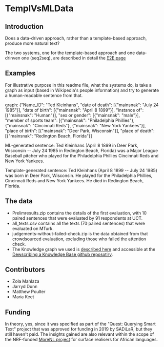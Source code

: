 # TemplVsMLData

## Introduction

Does a data-driven approach, rather than a template-based approach, produce more natural text? 

The two systems, one for the template-based approach and one data-drinven one (seq2seq), are described in detail the <a href="https://projects.cs.uct.ac.za/honsproj/cgi-bin/view/2019/dunn_poulter.zip/">E2E page</a> 

## Examples

For illustrative purpose in this readme file, what the systems do, is take a graph as input (based in Wikipedia's people information) and try to generate a human-readable sentence from that. 

graph:
{"Name_ID": "Ted Kleinhans", 
"date of death":  [{"mainsnak": "July 24 1985"}], 
"date of birth": [{"mainsnak": "April 8 1899"}], 
"instance of": [{"mainsnak": "Human"}], 
"sex or gender": [{"mainsnak": "male"}], 
"member of sports team": [{"mainsnak": "Philadelphia Phillies"}, 
{"mainsnak": "Cincinnati Reds"}, 
{"mainsnak": "New York Yankees"}], 
"place of birth": [{"mainsnak": "Deer Park, Wisconsin"}], 
"place of death": [{"mainsnak": "Redington Beach, Florida"}] 

ML-generated sentence: 
Ted Kleinhans (April 8 1899 in Deer Park, Wisconsin -- July 24 1985 in Redington Beach, Florida) was a Major League Baseball pitcher who played for the Philadelphia Phillies Cincinnati Reds and New York Yankees. 

Template-generated sentence:
Ted Kleinhans (April 8 1899 -- July 24 1985) was born in Deer Park, Wisconsin. He played for the Philadelphia Phillies, Cincinnati Reds and New York Yankees. He died in Redington Beach, Florida.

## The data

* Prelimresults.zip contains the details of the first evaluation, with 10 paired sentences that were evaluated by 91 respondents at UCT.
* all_texts.csv contains all the texts (70 paired sentences) that were evaluated on MTurk.
* judgements-without-failed-check.zip is the data obtained from that crowdsourced evaluation, excluding those who failed the attention check.
* The Knowledge graph we used is <a href="https://doi.org/10.18653/v1/w18-6502">described here</a> and accessible at the <a href="https://github.com/EagleW/Describing_a_Knowledge_Base">Dewscribing a Knowledge Base github reposotiry</a>. 

## Contributors

* Zola Mahlaza
* Jarryd Dunn
* Matthew Poulter
* Maria Keet

## Funding
In theory, yes, since it was specified as part of the "Quest: Querying Smart Text" project that was approved for funding in 2019 by SADiLaR, but they still haven't paid. The insights gained are also relevant within the scope of the NRF-funded <a href="http://www.meteck.org/MoReNL/">MoreNL project</a> for surface realisers for African languages.
